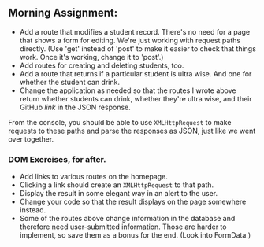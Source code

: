 ## Morning Assignment:

- Add a route that modifies a student record. There's no need for a page that shows a form for editing. We're just working with request paths directly. (Use 'get' instead of 'post' to make it easier to check that things work. Once it's working, change it to 'post'.)
- Add routes for creating and deleting students, too.
- Add a route that returns if a particular student is ultra wise. And one for whether the student can drink.
- Change the application as needed so that the routes I wrote above return whether students can drink, whether they're ultra wise, and their GitHub *link* in the JSON response.

From the console, you should be able to use `XMLHttpRequest` to make requests to these paths and parse the responses as JSON, just like we went over together.



















### DOM Exercises, for after.

- Add links to various routes on the homepage.
- Clicking a link should create an `XMLHttpRequest` to that path.
- Display the result in some elegant way in an alert to the user.
- Change your code so that the result displays on the page somewhere instead.
- Some of the routes above change information in the database and therefore need user-submitted information. Those are harder to implement, so save them as a bonus for the end. (Look into FormData.)

